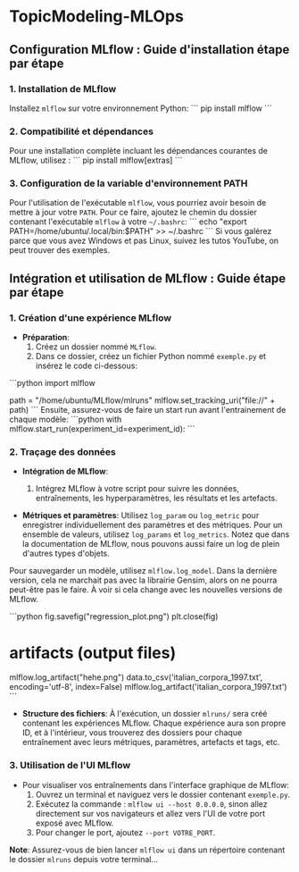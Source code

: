 # TopicModeling-MLOps

## Configuration MLflow : Guide d'installation étape par étape

### 1. Installation de MLflow
Installez `mlflow` sur votre environnement Python:
\```
pip install mlflow
\```

### 2. Compatibilité et dépendances
Pour une installation complète incluant les dépendances courantes de MLflow, utilisez :
\```
pip install mlflow[extras]
\```

### 3. Configuration de la variable d'environnement PATH
Pour l'utilisation de l'exécutable `mlflow`, vous pourriez avoir besoin de mettre à jour votre `PATH`. Pour ce faire, ajoutez le chemin du dossier contenant l'exécutable `mlflow` à votre `~/.bashrc`:
\```
echo "export PATH=/home/ubuntu/.local/bin:$PATH" >> ~/.bashrc
\```
Si vous galérez parce que vous avez Windows et pas Linux, suivez les tutos YouTube, on peut trouver des exemples.

## Intégration et utilisation de MLflow : Guide étape par étape

### 1. Création d'une expérience MLflow
- **Préparation**:
  1. Créez un dossier nommé `MLflow`.
  2. Dans ce dossier, créez un fichier Python nommé `exemple.py` et insérez le code ci-dessous:

\```python
import mlflow

path = "/home/ubuntu/MLflow/mlruns"
mlflow.set_tracking_uri("file://" + path)
\```
Ensuite, assurez-vous de faire un start run avant l'entrainement de chaque modèle:
\```python
with mlflow.start_run(experiment_id=experiment_id):
\```

### 2. Traçage des données
- **Intégration de MLflow**:
  1. Intégrez MLflow à votre script pour suivre les données, entraînements, les hyperparamètres, les résultats et les artefacts.

- **Métriques et paramètres**:
  Utilisez `log_param` ou `log_metric` pour enregistrer individuellement des paramètres et des métriques. Pour un ensemble de valeurs, utilisez `log_params` et `log_metrics`. Notez que dans la documentation de MLflow, nous pouvons aussi faire un log de plein d'autres types d'objets.

Pour sauvegarder un modèle, utilisez `mlflow.log_model`. Dans la dernière version, cela ne marchait pas avec la librairie Gensim, alors on ne pourra peut-être pas le faire. À voir si cela change avec les nouvelles versions de MLflow.

\```python
fig.savefig("regression_plot.png")
plt.close(fig)

# artifacts (output files)
mlflow.log_artifact("hehe.png")
data.to_csv('italian_corpora_1997.txt', encoding='utf-8', index=False)
mlflow.log_artifact('italian_corpora_1997.txt')
\```

- **Structure des fichiers**:
  À l'exécution, un dossier `mlruns/` sera créé contenant les expériences MLflow. Chaque expérience aura son propre ID, et à l'intérieur, vous trouverez des dossiers pour chaque entraînement avec leurs métriques, paramètres, artefacts et tags, etc.

### 3. Utilisation de l'UI MLflow
- Pour visualiser vos entraînements dans l'interface graphique de MLflow:
  1. Ouvrez un terminal et naviguez vers le dossier contenant `exemple.py`.
  2. Exécutez la commande : `mlflow ui --host 0.0.0.0`, sinon allez directement sur vos navigateurs et allez vers l'UI de votre port exposé avec MLflow.
  3. Pour changer le port, ajoutez `--port VOTRE_PORT`.

**Note**: Assurez-vous de bien lancer `mlflow ui` dans un répertoire contenant le dossier `mlruns` depuis votre terminal...
